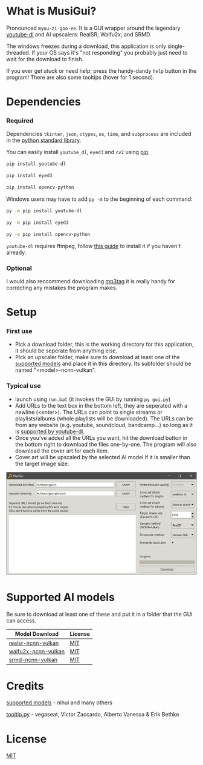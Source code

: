# What is MusiGui?

Pronounced `myou-zi-goo-ee`. It is a GUI wrapper around the legendary [youtube-dl](https://github.com/ytdl-org/youtube-dl) and AI upscalers: RealSR; Waifu2x; and SRMD.

The windows freezes during a download, this application is only single-threaded. If your OS says it's "not responding" you probably just need to wait for the download to finish.

If you ever get stuck or need help; press the handy-dandy `help` button in the program! There are also some tooltips (hover for 1 second).

# Dependencies

### Required

Dependencies `tkinter`, `json`, `ctypes`, `os`, `time`, and `subprocess` are included in the [python standard library](https://docs.python.org/3/library/index.html).

You can easily install `youtube_dl`, `eyed3` and `cv2` using [pip](https://pip.pypa.io/en/stable/).

```bash
pip install youtube-dl
```
```bash
pip install eyed3
```
```bash
pip install opencv-python
```

Windows users may have to add `py -m` to the beginning of each command:
```bash
py -m pip install youtube-dl
```
```bash
py -m pip install eyed3
```
```bash
py -m pip install opencv-python
```

`youtube-dl` requires ffmpeg, follow [this guide](https://phoenixnap.com/kb/ffmpeg-windows) to install it if you haven't already.

### Optional

I would also reccommend downloading [mp3tag](https://www.mp3tag.de/en/download.html) it is really handy for correcting any mistakes the program makes.

# Setup

### First use

- Pick a download folder, this is the working directory for this application, it should be seperate from anything else.
- Pick an upscaler folder, make sure to download at least one of the [supported models](#supported-ai-models) and place it in this directory. Its subfolder should be named "\<model>-ncnn-vulkan".

### Typical use
- launch using `run.bat` (it invokes the GUI by running `py gui.py`)
- Add URLs to the text box in the bottom left, they are seperated with a newline (\<enter>). The URLs can point to single streams or playlists/albums (whole playlists will be downloaded). The URLs can be from any website (e.g. youtube, soundcloud, bandcamp...) so long as it is [supported by youtube-dl](https://github.com/ytdl-org/youtube-dl/blob/master/docs/supportedsites.md).
- Once you've added all the URLs you want, hit the download button in the bottom right to download the files one-by-one. The program will also download the cover art for each item.
- Cover art will be upscaled by the selected AI model if it is smaller than the target image size.

![GUI preview](img/img2.jpg)

# Supported AI models

Be sure to download at least one of these and put it in a folder that the GUI can access.

| Model Download | License |
| --- | --- |
| [realsr-ncnn-vulkan](https://github.com/nihui/realsr-ncnn-vulkan) | [MIT](https://choosealicense.com/licenses/mit/) |
| [waifu2x-ncnn-vulkan](https://github.com/nihui/waifu2x-ncnn-vulkan) | [MIT](https://choosealicense.com/licenses/mit/) |
| [srmd-ncnn-vulkan](https://github.com/nihui/srmd-ncnn-vulkan) | [MIT](https://choosealicense.com/licenses/mit/) |

# Credits

[supported models](#supported-ai-models) - nihui and many others

[tooltip.py](tooltip.py) - vegaseat, Victor Zaccardo, Alberto Vanessa & Erik Bethke

# License

[MIT](https://choosealicense.com/licenses/mit/)